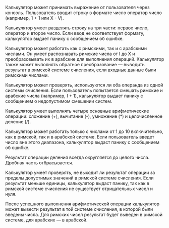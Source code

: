 Калькулятор может принимать выражение от пользователя через консоль. Пользователь вводит строку в формате число оператор число (например, 1 + 1 или X - V).

Калькулятор умеет разделять строку на три части: первое число, оператор и второе число. Если ввод не соответствует формату, калькулятор выдает панику с сообщением об ошибке.

Калькулятор может работать как с римскими, так и с арабскими числами. Он умеет распознавать римские числа от I до X и преобразовывать их в арабские для выполнения операций.
Калькулятор также может выполнять обратное преобразование — выводить результат в римской системе счисления, если входные данные были римскими числами.

Калькулятор может проверять, используются ли оба операнда из одной системы счисления. Если пользователь попытается смешать римские и арабские числа (например, I + 1), калькулятор выдает панику с сообщением о недопустимом смешении систем.

Калькулятор умеет выполнять четыре основные арифметические операции: сложение (+), вычитание (-), умножение (*) и целочисленное деление (/).

Калькулятор может работать только с числами от 1 до 10 включительно, как в римской, так и в арабской системе. Если пользователь введет число вне этого диапазона, калькулятор выдаст панику с сообщением об ошибке.

Результат операции деления всегда округляется до целого числа. Дробная часть отбрасывается.

Калькулятор умеет проверять, не выходит ли результат операции за пределы допустимых значений в римской системе счисления. Если результат меньше единицы, калькулятор выдаст панику, так как в римской системе счисления не существует отрицательных чисел и нуля.

После успешного выполнения арифметической операции калькулятор может вывести результат в той системе счисления, в которой были введены числа. Для римских чисел результат будет выведен в римской системе, для арабских — в арабской.
